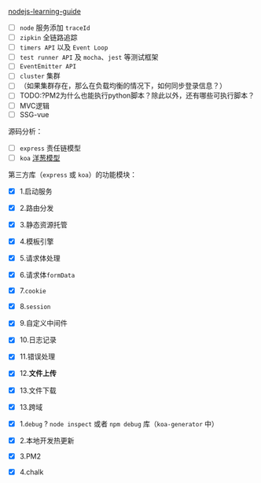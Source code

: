 [nodejs-learning-guide](https://github.com/oneyoung19/fork-nodejs-learning-guide)

- [ ] `node` 服务添加 `traceId`
- [ ] `zipkin` 全链路追踪
- [ ] `timers API` 以及 `Event Loop`
- [ ] `test runner API` 及 `mocha`、`jest` 等测试框架
- [ ] `EventEmitter API`
- [ ] `cluster` 集群
- [ ] （如果集群存在，那么在负载均衡的情况下，如何同步登录信息？）
- [ ] TODO:?PM2为什么也能执行python脚本？除此以外，还有哪些可执行脚本？
- [ ] MVC逻辑
- [ ] SSG-vue

源码分析：

- [ ] `express` 责任链模型
- [ ] `koa` [洋葱模型](https://blog.xav1er.com/p/middleware-of-koa-and-express/)

第三方库（`express` 或 `koa`）的功能模块：

- [x] 1.启动服务
- [x] 2.路由分发
- [x] 3.静态资源托管
- [x] 4.模板引擎
- [x] 5.请求体处理
- [x] 6.请求体`formData`
- [x] 7.`cookie`
- [x] 8.`session`
- [x] 9.自定义中间件
- [x] 10.日志记录
- [x] 11.错误处理
- [x] 12.**文件上传**
- [x] 13.文件下载
- [x] 13.跨域

- [x] 1.`debug` ? `node inspect` 或者 `npm debug` 库（`koa-generator` 中）
- [x] 2.本地开发热更新
- [x] 3.PM2
- [x] 4.chalk
